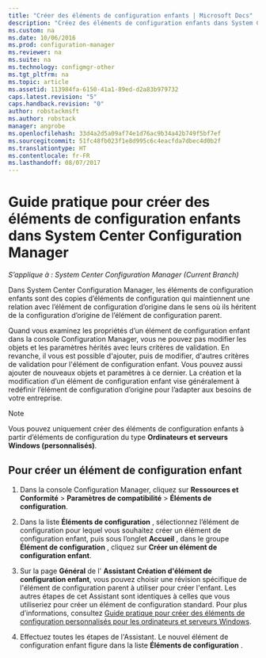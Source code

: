 ```yaml
---
title: "Créer des éléments de configuration enfants | Microsoft Docs"
description: "Créez des éléments de configuration enfants dans System Center Configuration Manager."
ms.custom: na
ms.date: 10/06/2016
ms.prod: configuration-manager
ms.reviewer: na
ms.suite: na
ms.technology: configmgr-other
ms.tgt_pltfrm: na
ms.topic: article
ms.assetid: 113984fa-6150-41a1-89ed-d2a83b979732
caps.latest.revision: "5"
caps.handback.revision: "0"
author: robstackmsft
ms.author: robstack
manager: angrobe
ms.openlocfilehash: 33d4a2d5a09af74e1d76ac9b34a42b749f5bf7ef
ms.sourcegitcommit: 51fc48fb023f1e8d995c6c4eacfda7dbec4d0b2f
ms.translationtype: HT
ms.contentlocale: fr-FR
ms.lasthandoff: 08/07/2017
---
```

# <a name="how-to-create-child-configuration-items-in-system-center-configuration-manager"></a>Guide pratique pour créer des éléments de configuration enfants dans System Center Configuration Manager

*S’applique à : System Center Configuration Manager (Current Branch)*

Dans System Center Configuration Manager, les éléments de configuration enfants sont des copies d’éléments de configuration qui maintiennent une relation avec l’élément de configuration d’origine dans le sens où ils héritent de la configuration d’origine de l’élément de configuration parent.  

Quand vous examinez les propriétés d’un élément de configuration enfant dans la console Configuration Manager, vous ne pouvez pas modifier les objets et les paramètres hérités avec leurs critères de validation. En revanche, il vous est possible d'ajouter, puis de modifier, d'autres critères de validation pour l'élément de configuration enfant. Vous pouvez aussi ajouter de nouveaux objets et paramètres à ce dernier.
La création et la modification d’un élément de configuration enfant vise généralement à redéfinir l’élément de configuration d’origine pour l’adapter aux besoins de votre entreprise.  

> [!NOTE]  
>  Vous pouvez uniquement créer des éléments de configuration enfants à partir d’éléments de configuration du type **Ordinateurs et serveurs Windows (personnalisés)**.  

## <a name="to-create-a-child-configuration-item"></a>Pour créer un élément de configuration enfant  

1.  Dans la console Configuration Manager, cliquez sur **Ressources et Conformité** > **Paramètres de compatibilité** > **Éléments de configuration**.  

3.  Dans la liste **Éléments de configuration** , sélectionnez l’élément de configuration pour lequel vous souhaitez créer un élément de configuration enfant, puis sous l’onglet **Accueil** , dans le groupe **Élément de configuration** , cliquez sur **Créer un élément de configuration enfant**.  

4.  Sur la page **Général** de l' **Assistant Création d'élément de configuration enfant**, vous pouvez choisir une révision spécifique de l'élément de configuration parent à utiliser pour créer l'enfant. Les autres étapes de cet Assistant sont identiques à celles que vous utiliseriez pour créer un élément de configuration standard. Pour plus d’informations, consultez [Guide pratique pour créer des éléments de configuration personnalisés pour les ordinateurs et serveurs Windows](../../compliance/deploy-use/create-custom-configuration-items-for-windows-desktop-and-server-computers-managed-with-the-client.md).  

5.  Effectuez toutes les étapes de l'Assistant. Le nouvel élément de configuration enfant figure dans la liste **Éléments de configuration** .  
